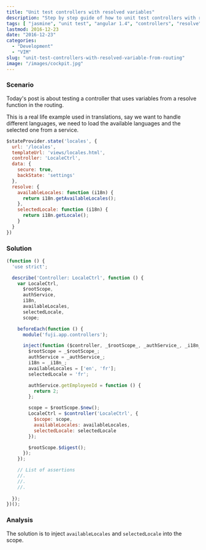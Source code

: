 ```yaml
---
title: "Unit test controllers with resolved variables"
description: "Step by step guide of how to unit test controllers with resolved variable from routing"
tags: [ "jasmine", "unit test", "angular 1.4", "controllers", "resolve"]
lastmod: 2016-12-23
date: "2016-12-23"
categories:
  - "Development"
  - "VIM"
slug: "unit-test-controllers-with-resolved-variable-from-routing"
image: "/images/cockpit.jpg"
---
```


### Scenario

Today's post is about testing a controller that uses variables from a resolve function in the routing. 

This is a real life example used in translations, say we want to handle different languages, we need to load the available languages and the selected one from a service.

```javascript
$stateProvider.state('locales', {
  url: '/locales',
  templateUrl: 'views/locales.html',
  controller: 'LocaleCtrl',
  data: {
    secure: true,
    backState: 'settings'
  },
  resolve: {
    availableLocales: function (i18n) {
      return i18n.getAvailableLocales();
    },
    selectedLocale: function (i18n) {
      return i18n.getLocale();
    }
  }
})
```

### Solution

```javascript
(function () {
  'use strict';

  describe('Controller: LocaleCtrl', function () {
    var LocaleCtrl,
      $rootScope,
      authService,
      i18n,
      availableLocales,
      selectedLocale,
      scope;

    beforeEach(function () {
      module('fuji.app.controllers');

      inject(function ($controller, _$rootScope_, _authService_, _i18n_) {
        $rootScope = _$rootScope_;
        authService = _authService_;
        i18n = _i18n_;
        availableLocales = ['en', 'fr'];
        selectedLocale = 'fr';

        authService.getEmployeeId = function () {
          return 2;
        };

        scope = $rootScope.$new();
        LocaleCtrl = $controller('LocaleCtrl', {
          $scope: scope,
          availableLocales: availableLocales,
          selectedLocale: selectedLocale
        });

        $rootScope.$digest();
      });
    });

    // List of assertions
    //.
    //.
    //.
    
  });
})();
```

### Analysis

The solution is to inject `availableLocales` and `selectedLocale` into the scope.

